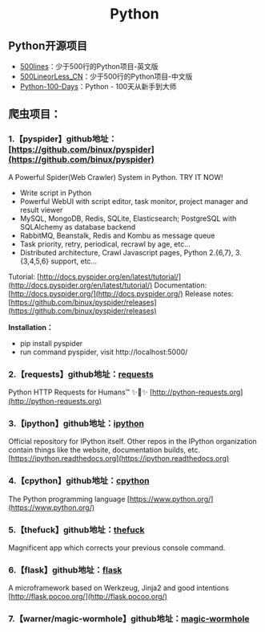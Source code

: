 <h1 align="center">Python</h1>

## Python开源项目
* [500lines](https://github.com/aosabook/500lines)：少于500行的Python项目-英文版
* [500LineorLess_CN](https://github.com/HT524/500LineorLess_CN)：少于500行的Python项目-中文版
* [Python-100-Days](https://github.com/jackfrued/Python-100-Days)：Python - 100天从新手到大师


## 爬虫项目：

### 1.【pyspider】github地址：[https://github.com/binux/pyspider](https://github.com/binux/pyspider)
A Powerful Spider(Web Crawler) System in Python. TRY IT NOW!

* Write script in Python
* Powerful WebUI with script editor, task monitor, project manager and result viewer
* MySQL, MongoDB, Redis, SQLite, Elasticsearch; PostgreSQL with SQLAlchemy as database backend
* RabbitMQ, Beanstalk, Redis and Kombu as message queue
* Task priority, retry, periodical, recrawl by age, etc...
* Distributed architecture, Crawl Javascript pages, Python 2.{6,7}, 3.{3,4,5,6} support, etc...

Tutorial: [http://docs.pyspider.org/en/latest/tutorial/](http://docs.pyspider.org/en/latest/tutorial/)
Documentation: [http://docs.pyspider.org/](http://docs.pyspider.org/)
Release notes: [https://github.com/binux/pyspider/releases](https://github.com/binux/pyspider/releases)

**Installation：**

* pip install pyspider
* run command pyspider, visit http://localhost:5000/

### 2.【requests】github地址：[requests](https://github.com/requests/requests)

Python HTTP Requests for Humans™ ✨🍰✨ [http://python-requests.org](http://python-requests.org)

### 3.【ipython】github地址：[ipython](https://github.com/ipython/ipython)

Official repository for IPython itself. Other repos in the IPython organization contain things like the website, documentation builds, etc. [https://ipython.readthedocs.org](https://ipython.readthedocs.org)

### 4.【cpython】github地址：[cpython](https://github.com/python/cpython)

The Python programming language [https://www.python.org/](https://www.python.org/)

### 5.【thefuck】github地址：[thefuck](https://github.com/nvbn/thefuck)

Magnificent app which corrects your previous console command.

### 6.【flask】github地址：[flask](https://github.com/pallets/flask)

A microframework based on Werkzeug, Jinja2 and good intentions [http://flask.pocoo.org/](http://flask.pocoo.org/)

### 7.【warner/magic-wormhole】github地址：[magic-wormhole](https://github.com/warner/magic-wormhole)